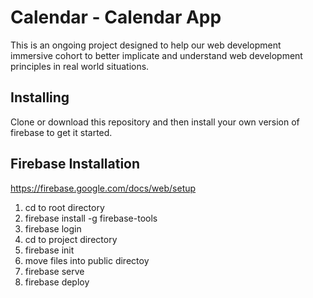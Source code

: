 # Calendar - Calendar App

This is an ongoing project designed to help our web development immersive cohort to better implicate and understand web development principles in real world situations.

## Installing

Clone or download this repository and then install your own version of firebase to get it started.

## Firebase Installation

https://firebase.google.com/docs/web/setup

1. cd to root directory
2. firebase install -g firebase-tools
3. firebase login
4. cd to project directory
5. firebase init
6. move files into public directoy
6. firebase serve
7. firebase deploy


